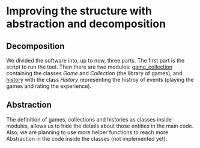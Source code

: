 # Improving the structure with abstraction and decomposition

## Decomposition
We divided the software into, up to now, three parts. The first part is the script to run the tool. Then there are two modules: [game_collection](./game_collection.py) containing the classes *Game* and *Collection* (the library of games), and [history](./history.py) with the class *History* representing the histroy of events (playing the games and rating the experience). 

## Abstraction
The definition of games, collections and histories as classes inside modules, allows us to hide the details about those entities in the main code. Also, we are planning to use more helper functions to reach more Abstraction in the code inside the classes (not implemented yet).